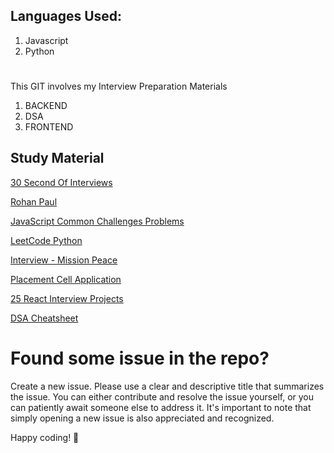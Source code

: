## Languages Used:

1. Javascript
2. Python

# 

This GIT involves my Interview Preparation Materials

1. BACKEND
2. DSA
3. FRONTEND

## Study Material

[30 Second Of Interviews](https://30secondsofinterviews.org/)

[Rohan Paul](https://github.com/rohan-paul?tab=repositories)

[JavaScript Common Challenges Problems](https://github.com/rohan-paul/Javascript-Common-Challenges-Problems)

[LeetCode Python](https://github.com/wuduhren/leetcode-python/tree/master)

[Interview - Mission Peace](https://github.com/mission-peace/interview/tree/master)

[Placement Cell Application](https://github.com/Ayush-Kanduri/Placement-Cell-Application/tree/master)

[25 React Interview Projects](https://github.com/sangammukherjee/25-reactjs-interview-projects/tree/master)

[DSA Cheatsheet](https://docs.google.com/spreadsheets/d/1q7sbGitpJliT7O4vVvHWixo9pZmsWnwW8jnH4NGhKQ4/edit#gid=0)

# Found some issue in the repo?

Create a new issue.
Please use a clear and descriptive title that summarizes the issue.
You can either contribute and resolve the issue yourself, or you can patiently await someone else to address it. It's important to note that simply opening a new issue is also appreciated and recognized.

Happy coding! 🚀

